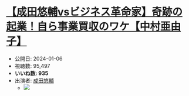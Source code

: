 # [【成田悠輔vsビジネス革命家】奇跡の起業！自ら事業買収のワケ【中村亜由子】](https://www.youtube.com/watch?v=DiIkg6X3mX0)
-   公開日: 2024-01-06
-   視聴数: 95,497
-   **いいね数: 935**
-   出演者: [成田悠輔](/rehacq_fan/people/成田悠輔 "wikilink")
    - [![](https://img.youtube.com/vi/DiIkg6X3mX0/hqdefault.jpg)](https://www.youtube.com/watch?v=DiIkg6X3mX0)
